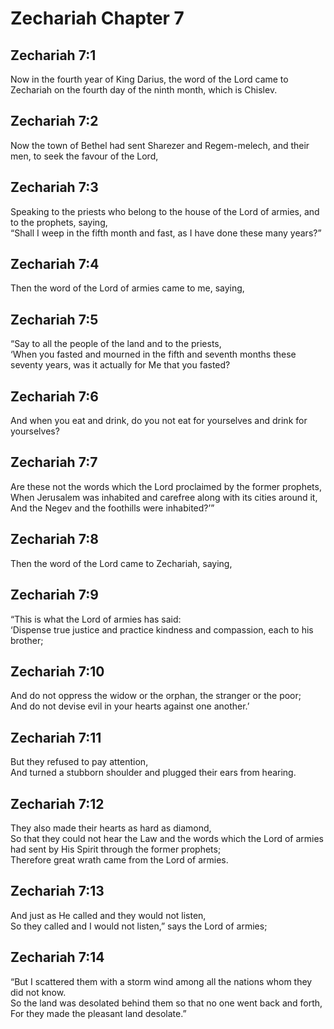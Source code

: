 # Zechariah Chapter 7

## Zechariah 7:1

Now in the fourth year of King Darius, the word of the Lord came to Zechariah on the fourth day of the ninth month, which is Chislev.

## Zechariah 7:2

Now the town of Bethel had sent Sharezer and Regem-melech, and their men, to seek the favour of the Lord,

## Zechariah 7:3

Speaking to the priests who belong to the house of the Lord of armies, and to the prophets, saying,  
“Shall I weep in the fifth month and fast, as I have done these many years?”

## Zechariah 7:4

Then the word of the Lord of armies came to me, saying,

## Zechariah 7:5

“Say to all the people of the land and to the priests,  
‘When you fasted and mourned in the fifth and seventh months these seventy years, was it actually for Me that you fasted?

## Zechariah 7:6

And when you eat and drink, do you not eat for yourselves and drink for yourselves?

## Zechariah 7:7

Are these not the words which the Lord proclaimed by the former prophets,  
When Jerusalem was inhabited and carefree along with its cities around it,  
And the Negev and the foothills were inhabited?’”

## Zechariah 7:8

Then the word of the Lord came to Zechariah, saying,

## Zechariah 7:9

“This is what the Lord of armies has said:  
‘Dispense true justice and practice kindness and compassion, each to his brother;

## Zechariah 7:10

And do not oppress the widow or the orphan, the stranger or the poor;  
And do not devise evil in your hearts against one another.’

## Zechariah 7:11

But they refused to pay attention,  
And turned a stubborn shoulder and plugged their ears from hearing.

## Zechariah 7:12

They also made their hearts as hard as diamond,  
So that they could not hear the Law and the words which the Lord of armies had sent by His Spirit through the former prophets;  
Therefore great wrath came from the Lord of armies.

## Zechariah 7:13

And just as He called and they would not listen,  
So they called and I would not listen,” says the Lord of armies;

## Zechariah 7:14

“But I scattered them with a storm wind among all the nations whom they did not know.  
So the land was desolated behind them so that no one went back and forth,  
For they made the pleasant land desolate.”
